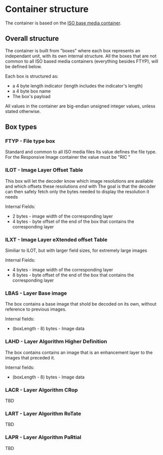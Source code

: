 # Container structure

The container is based on the [ISO base media container](http://en.wikipedia.org/wiki/ISO_base_media_file_format).

## Overall structure
The container is built from "boxes" where each box represents an independant unit, with its own internal structure. All the boxes that are not common to all ISO based media containers (everything besides FTYP), will be defined below.

Each box is structured as:
* a 4 byte length indicator (length includes the indicator's length)
* a 4 byte box name
* The box's payload

All values in the container are big-endian unsigned integer values, unless stated otherwise.

## Box types

### FTYP - File type box 
Standard and common to all ISO media files
Its value defines the file type. For the Responsive Image container the value must be "RIC "

### ILOT - Image Layer Offset Table

This box will let the decoder know which image resolutions are available and which offsets these resolutions *end* with
The goal is that the decoder can then safely fetch only the bytes needed to display the resolution it needs

Internal Fields:
* 2 bytes - image width of the corresponding layer
* 4 bytes - byte offset of the end of the box that contains the corresponding layer

### ILXT - Image Layer eXtended offset Table

Similiar to ILOT, but with larger field sizes, for extremely large images

Internal Fields:
* 4 bytes - image width of the corresponding layer
* 8 bytes - byte offset of the end of the box that contains the corresponding layer

### LBAS - Layer Base image

The box contains a base image that shold be decoded on its own, without reference to previous images.

Internal fields:
* (boxLength - 8) bytes - Image data

### LAHD - Layer Algorithm Higher Definition

The box contains contains an image that is an enhancement layer to the images that preceded it. 

Internal fields:
* (boxLength - 8) bytes - Image data

### LACR - Layer Algorithm CRop

TBD

### LART - Layer Algorithm RoTate

TBD

### LAPR - Layer Algorithm PaRtial

TBD


